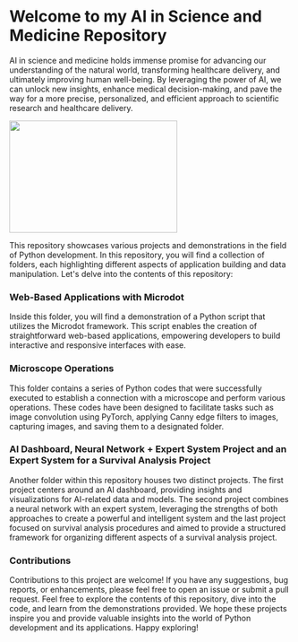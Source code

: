 # Welcome to my AI in Science and Medicine Repository

AI in science and medicine holds immense promise for advancing our understanding of the natural world, transforming healthcare delivery, and ultimately improving human well-being. By leveraging the power of AI, we can unlock new insights, enhance medical decision-making, and pave the way for a more precise, personalized, and efficient approach to scientific research and healthcare delivery.

<img src="https://cdn.the-scientist.com/assets/articleNo/65746/aImg/31564/artificial-intelligence-image-data-learning-m.png" width="300" height="200">

This repository showcases various projects and demonstrations in the field of Python development. In this repository, you will find a collection of folders, each highlighting different aspects of application building and data manipulation. Let's delve into the contents of this repository:

### Web-Based Applications with Microdot

Inside this folder, you will find a demonstration of a Python script that utilizes the Microdot framework. This script enables the creation of straightforward web-based applications, empowering developers to build interactive and responsive interfaces with ease.

### Microscope Operations

This folder contains a series of Python codes that were successfully executed to establish a connection with a microscope and perform various operations. These codes have been designed to facilitate tasks such as image convolution using PyTorch, applying Canny edge filters to images, capturing images, and saving them to a designated folder.

### AI Dashboard, Neural Network + Expert System Project and an Expert System for a Survival Analysis Project

Another folder within this repository houses two distinct projects. The first project centers around an AI dashboard, providing insights and visualizations for AI-related data and models. The second project combines a neural network with an expert system, leveraging the strengths of both approaches to create a powerful and intelligent system and the last project focused on survival analysis procedures and aimed to provide a structured framework for organizing different aspects of a survival analysis project.

### Contributions
Contributions to this project are welcome! If you have any suggestions, bug reports, or enhancements, please feel free to open an issue or submit a pull request.
Feel free to explore the contents of this repository, dive into the code, and learn from the demonstrations provided. We hope these projects inspire you and provide valuable insights into the world of Python development and its applications. Happy exploring!
